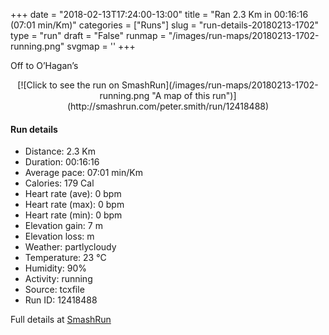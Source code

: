 +++
date = "2018-02-13T17:24:00-13:00"
title = "Ran 2.3 Km in 00:16:16 (07:01 min/Km)"
categories = ["Runs"]
slug = "run-details-20180213-1702"
type = "run"
draft = "False"
runmap = "/images/run-maps/20180213-1702-running.png"
svgmap = '<polyline points="47 100, 47 100, 48 100, 49 98, 51 95, 54 89, 54 89, 53 87, 53 86, 53 85, 54 84, 54 83, 55 82, 54 81, 53 80, 47 79, 46 79, 45 78, 45 76, 46 74, 45 72, 43 65, 43 64, 42 62, 42 59, 41 57, 42 55, 42 54, 43 53, 44 51, 46 49, 47 48, 48 47, 48 46, 48 45, 50 44, 50 43, 51 41, 51 39, 53 36, 55 33, 58 30, 58 29, 58 28, 56 27, 55 26, 55 24, 53 23, 53 22, 52 21, 53 21, 54 21, 54 20, 53 20, 53 19, 53 17, 53 15, 53 15, 53 14, 55 11, 55 8, 56 5, 57 2, 59 0, 59 0">'
+++

Off to O’Hagan’s 

<!--more-->

<center>
[![Click to see the run on SmashRun](/images/run-maps/20180213-1702-running.png "A map of this run")](http://smashrun.com/peter.smith/run/12418488)
</center>

#### Run details

* Distance: 2.3 Km
* Duration: 00:16:16
* Average pace: 07:01 min/Km
* Calories: 179 Cal
* Heart rate (ave): 0 bpm
* Heart rate (max): 0 bpm
* Heart rate (min): 0 bpm
* Elevation gain: 7 m
* Elevation loss:  m
* Weather: partlycloudy
* Temperature: 23 &deg;C
* Humidity: 90%
* Activity: running
* Source: tcxfile
* Run ID: 12418488

Full details at [SmashRun](http://smashrun.com/peter.smith/run/12418488)